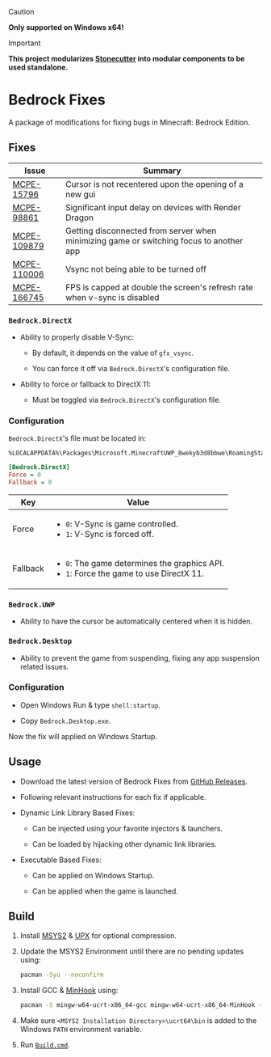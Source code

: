 
> [!CAUTION]
> **Only supported on Windows x64!**

> [!IMPORTANT]
> **This project modularizes [Stonecutter](https://github.com/Aetopia/Stonecutter) into modular components to be used standalone.**  

# Bedrock Fixes
A package of modifications for fixing bugs in Minecraft: Bedrock Edition.

## Fixes

|Issue|Summary|
|-|-|
|[MCPE-15796](https://bugs.mojang.com/browse/MCPE-15796)|Cursor is not recentered upon the opening of a new gui|
|[MCPE-98861](https://bugs.mojang.com/browse/MCPE-98861)|Significant input delay on devices with Render Dragon|
|[MCPE-109879](https://bugs.mojang.com/browse/MCPE-109879)|Getting disconnected from server when minimizing game or switching focus to another app|
|[MCPE-110006](https://bugs.mojang.com/browse/MCPE-110006)|Vsync not being able to be turned off|
|[MCPE-166745](https://bugs.mojang.com/browse/MCPE-166745)|FPS is capped at double the screen's refresh rate when v-sync is disabled|

### `Bedrock.DirectX`

- Ability to properly disable V-Sync:

    - By default, it depends on the value of `gfx_vsync`.

    - You can force it off via `Bedrock.DirectX`'s configuration file.

- Ability to force or fallback to DirectX 11:

    - Must be toggled via `Bedrock.DirectX`'s configuration file.

### Configuration

`Bedrock.DirectX`'s file must be located in:

```
%LOCALAPPDATA%\Packages\Microsoft.MinecraftUWP_8wekyb3d8bbwe\RoamingState\Bedrock.DirectX.ini
```

```ini
[Bedrock.DirectX]
Force = 0
Fallback = 0
```

|Key|Value|
|-|-|
|Force|<ul><li>`0`: V-Sync is game controlled.</li><li>`1`: V-Sync is forced off.</li><ul>|
|Fallback|<ul><li>`0`: The game determines the graphics API.</li><li>`1`: Force the game to use DirectX 11.</li><ul>|


### `Bedrock.UWP`

- Ability to have the cursor be automatically centered when it is hidden.

### `Bedrock.Desktop`

- Ability to prevent the game from suspending, fixing any app suspension related issues.

### Configuration

- Open Windows Run & type `shell:startup`.

- Copy `Bedrock.Desktop.exe`.

Now the fix will applied on Windows Startup.


## Usage

- Download the latest version of Bedrock Fixes from [GitHub Releases](https://github.com/Aetopia/Bedrock.Fixes/releases).

- Following relevant instructions for each fix if applicable.

- Dynamic Link Library Based Fixes:

    - Can be injected using your favorite injectors & launchers.

    - Can be loaded by hijacking other dynamic link libraries.

- Executable Based Fixes:

    - Can be applied on Windows Startup.

    - Can be applied when the game is launched.

## Build
1. Install [MSYS2](https://www.msys2.org/) & [UPX](https://upx.github.io/) for optional compression.

2. Update the MSYS2 Environment until there are no pending updates using:

    ```bash
    pacman -Syu --noconfirm
    ```

3. Install GCC & [MinHook](https://github.com/TsudaKageyu/minhook) using:

    ```bash
    pacman -S mingw-w64-ucrt-x86_64-gcc mingw-w64-ucrt-x86_64-MinHook --noconfirm
    ```

3. Make sure `<MSYS2 Installation Directory>\ucrt64\bin` is added to the Windows `PATH` environment variable.

4. Run [`Build.cmd`](src/Build.cmd).
